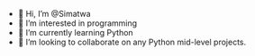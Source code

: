 - 👋 Hi, I’m @Simatwa
- 👀 I’m interested in programming
- 🌱 I’m currently learning Python
- 💞️ I’m looking to collaborate on any Python mid-level projects.

<!---
Simatwa/Simatwa is a ✨ special ✨ repository because its `README.md` (this file) appears on your GitHub profile.
You can click the Preview link to take a look at your changes.
--->
